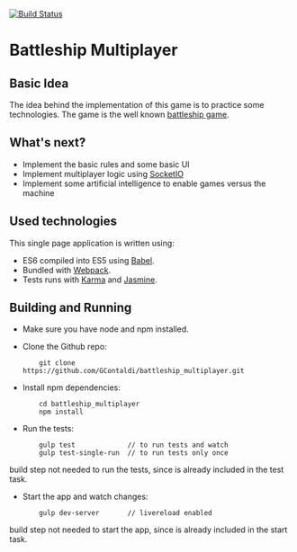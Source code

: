 [![Build Status](https://travis-ci.org/GContaldi/battleship_multiplayer.svg)](https://travis-ci.org/GContaldi/battleship_multiplayer)

# Battleship Multiplayer

## Basic Idea

The idea behind the implementation of this game is to practice some technologies. The game is the well known [battleship game](https://en.wikipedia.org/wiki/Battleship_(game)).

## What's next?

- Implement the basic rules and some basic UI
- Implement multiplayer logic using [SocketIO](http://socket.io/)
- Implement some artificial intelligence to enable games versus the machine

## Used technologies

This single page application is written using:

- ES6 compiled into ES5 using [Babel](http://babeljs.io/).
- Bundled with [Webpack](http://webpack.github.io/).
- Tests runs with [Karma](http://karma-runner.github.io/) and [Jasmine](http://jasmine.github.io/).

## Building and Running

- Make sure you have node and npm installed.

- Clone the Github repo:

    ```
        git clone https://github.com/GContaldi/battleship_multiplayer.git
    ```

- Install npm dependencies:

    ```
        cd battleship_multiplayer
        npm install
    ```

- Run the tests:

    ```
        gulp test             // to run tests and watch
        gulp test-single-run  // to run tests only once
    ```

build step not needed to run the tests, since is already included in the test task.

- Start the app and watch changes:

    ```
        gulp dev-server       // livereload enabled
    ```

build step not needed to start the app, since is already included in the start task.
